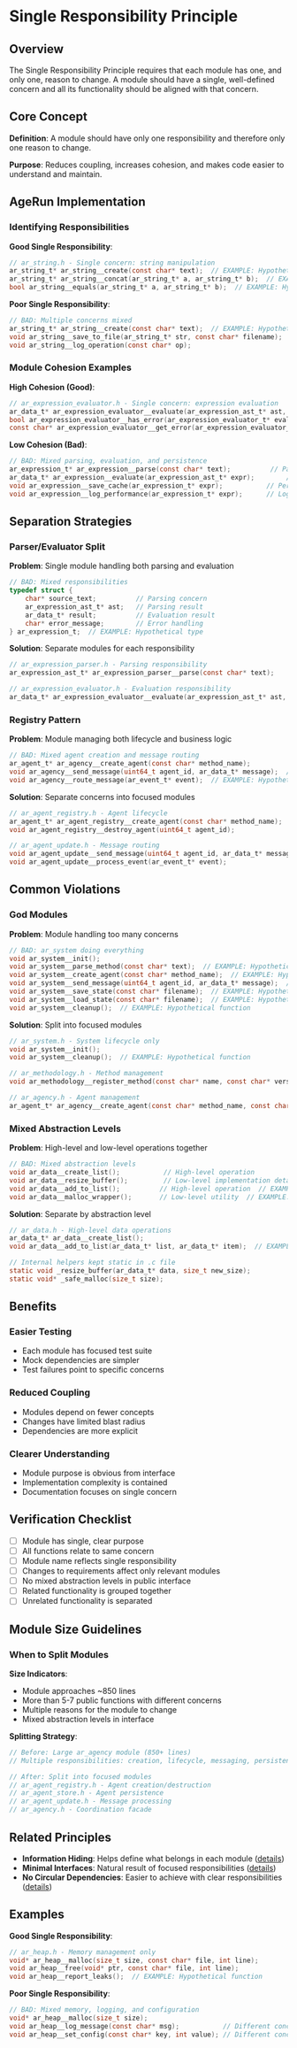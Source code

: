 # Single Responsibility Principle

## Overview

The Single Responsibility Principle requires that each module has one, and only one, reason to change. A module should have a single, well-defined concern and all its functionality should be aligned with that concern.

## Core Concept

**Definition**: A module should have only one responsibility and therefore only one reason to change.

**Purpose**: Reduces coupling, increases cohesion, and makes code easier to understand and maintain.

## AgeRun Implementation

### Identifying Responsibilities

**Good Single Responsibility**:
```c
// ar_string.h - Single concern: string manipulation
ar_string_t* ar_string__create(const char* text);  // EXAMPLE: Hypothetical function
ar_string_t* ar_string__concat(ar_string_t* a, ar_string_t* b);  // EXAMPLE: Hypothetical function
bool ar_string__equals(ar_string_t* a, ar_string_t* b);  // EXAMPLE: Hypothetical function
```

**Poor Single Responsibility**:
```c
// BAD: Multiple concerns mixed
ar_string_t* ar_string__create(const char* text);  // EXAMPLE: Hypothetical function
void ar_string__save_to_file(ar_string_t* str, const char* filename);  // File I/O  // EXAMPLE: Hypothetical function
void ar_string__log_operation(const char* op);                         // Logging  // EXAMPLE: Hypothetical function
```

### Module Cohesion Examples

**High Cohesion (Good)**:
```c
// ar_expression_evaluator.h - Single concern: expression evaluation
ar_data_t* ar_expression_evaluator__evaluate(ar_expression_ast_t* ast, ar_data_t* context);
bool ar_expression_evaluator__has_error(ar_expression_evaluator_t* evaluator);
const char* ar_expression_evaluator__get_error(ar_expression_evaluator_t* evaluator);
```

**Low Cohesion (Bad)**:
```c
// BAD: Mixed parsing, evaluation, and persistence
ar_expression_t* ar_expression__parse(const char* text);          // Parsing  // EXAMPLE: Hypothetical function
ar_data_t* ar_expression__evaluate(ar_expression_ast_t* expr);        // Evaluation  // EXAMPLE: Using real type
void ar_expression__save_cache(ar_expression_t* expr);           // Persistence  // EXAMPLE: Hypothetical function
void ar_expression__log_performance(ar_expression_t* expr);      // Logging  // EXAMPLE: Hypothetical function
```

## Separation Strategies

### Parser/Evaluator Split

**Problem**: Single module handling both parsing and evaluation
```c
// BAD: Mixed responsibilities
typedef struct {
    char* source_text;          // Parsing concern
    ar_expression_ast_t* ast;   // Parsing result
    ar_data_t* result;          // Evaluation result
    char* error_message;        // Error handling
} ar_expression_t;  // EXAMPLE: Hypothetical type
```

**Solution**: Separate modules for each responsibility
```c
// ar_expression_parser.h - Parsing responsibility
ar_expression_ast_t* ar_expression_parser__parse(const char* text);

// ar_expression_evaluator.h - Evaluation responsibility  
ar_data_t* ar_expression_evaluator__evaluate(ar_expression_ast_t* ast, ar_data_t* context);
```

### Registry Pattern

**Problem**: Module managing both lifecycle and business logic
```c
// BAD: Mixed agent creation and message routing
ar_agent_t* ar_agency__create_agent(const char* method_name);
void ar_agency__send_message(uint64_t agent_id, ar_data_t* message);  // EXAMPLE: Hypothetical function
void ar_agency__route_message(ar_event_t* event);  // EXAMPLE: Hypothetical function
```

**Solution**: Separate concerns into focused modules
```c
// ar_agent_registry.h - Agent lifecycle
ar_agent_t* ar_agent_registry__create_agent(const char* method_name);
void ar_agent_registry__destroy_agent(uint64_t agent_id);

// ar_agent_update.h - Message routing
void ar_agent_update__send_message(uint64_t agent_id, ar_data_t* message);
void ar_agent_update__process_event(ar_event_t* event);
```

## Common Violations

### God Modules

**Problem**: Module handling too many concerns
```c
// BAD: ar_system doing everything
void ar_system__init();
void ar_system__parse_method(const char* text);  // EXAMPLE: Hypothetical function
void ar_system__create_agent(const char* method_name);  // EXAMPLE: Hypothetical function
void ar_system__send_message(uint64_t agent_id, ar_data_t* message);  // EXAMPLE: Hypothetical function
void ar_system__save_state(const char* filename);  // EXAMPLE: Hypothetical function
void ar_system__load_state(const char* filename);  // EXAMPLE: Hypothetical function
void ar_system__cleanup();  // EXAMPLE: Hypothetical function
```

**Solution**: Split into focused modules
```c
// ar_system.h - System lifecycle only
void ar_system__init();
void ar_system__cleanup();  // EXAMPLE: Hypothetical function

// ar_methodology.h - Method management
void ar_methodology__register_method(const char* name, const char* version, const char* content);

// ar_agency.h - Agent management  
ar_agent_t* ar_agency__create_agent(const char* method_name, const char* version);
```

### Mixed Abstraction Levels

**Problem**: High-level and low-level operations together
```c
// BAD: Mixed abstraction levels
void ar_data__create_list();           // High-level operation
void ar_data__resize_buffer();         // Low-level implementation detail  // EXAMPLE: Hypothetical function
void ar_data__add_to_list();          // High-level operation  // EXAMPLE: Hypothetical function
void ar_data__malloc_wrapper();       // Low-level utility  // EXAMPLE: Hypothetical function
```

**Solution**: Separate by abstraction level
```c
// ar_data.h - High-level data operations
ar_data_t* ar_data__create_list();
void ar_data__add_to_list(ar_data_t* list, ar_data_t* item);  // EXAMPLE: Hypothetical function

// Internal helpers kept static in .c file
static void _resize_buffer(ar_data_t* data, size_t new_size);
static void* _safe_malloc(size_t size);
```

## Benefits

### Easier Testing
- Each module has focused test suite
- Mock dependencies are simpler
- Test failures point to specific concerns

### Reduced Coupling
- Modules depend on fewer concepts
- Changes have limited blast radius
- Dependencies are more explicit

### Clearer Understanding
- Module purpose is obvious from interface
- Implementation complexity is contained
- Documentation focuses on single concern

## Verification Checklist

- [ ] Module has single, clear purpose
- [ ] All functions relate to same concern
- [ ] Module name reflects single responsibility
- [ ] Changes to requirements affect only relevant modules
- [ ] No mixed abstraction levels in public interface
- [ ] Related functionality is grouped together
- [ ] Unrelated functionality is separated

## Module Size Guidelines

### When to Split Modules

**Size Indicators**:
- Module approaches ~850 lines
- More than 5-7 public functions with different concerns
- Multiple reasons for the module to change
- Mixed abstraction levels in interface

**Splitting Strategy**:
```c
// Before: Large ar_agency module (850+ lines)
// Multiple responsibilities: creation, lifecycle, messaging, persistence

// After: Split into focused modules
// ar_agent_registry.h - Agent creation/destruction
// ar_agent_store.h - Agent persistence  
// ar_agent_update.h - Message processing
// ar_agency.h - Coordination facade
```

## Related Principles

- **Information Hiding**: Helps define what belongs in each module ([details](information-hiding-principle.md))
- **Minimal Interfaces**: Natural result of focused responsibilities ([details](minimal-interfaces-principle.md))
- **No Circular Dependencies**: Easier to achieve with clear responsibilities ([details](no-circular-dependencies-principle.md))

## Examples

**Good Single Responsibility**:
```c
// ar_heap.h - Memory management only
void* ar_heap__malloc(size_t size, const char* file, int line);
void ar_heap__free(void* ptr, const char* file, int line);
void ar_heap__report_leaks();  // EXAMPLE: Hypothetical function
```

**Poor Single Responsibility**:
```c
// BAD: Mixed memory, logging, and configuration
void* ar_heap__malloc(size_t size);
void ar_heap__log_message(const char* msg);           // Different concern  // EXAMPLE: Hypothetical function
void ar_heap__set_config(const char* key, int value); // Different concern  // EXAMPLE: Hypothetical function
```